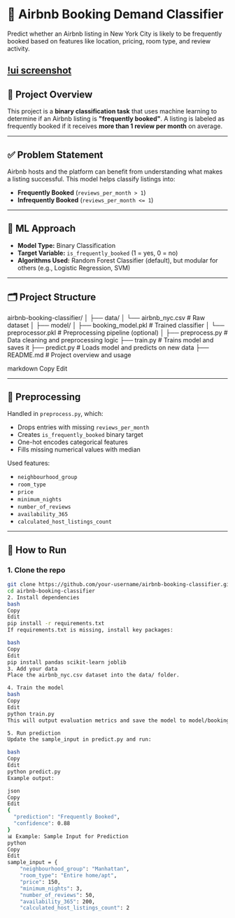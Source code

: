 # 🏨 Airbnb Booking Demand Classifier

Predict whether an Airbnb listing in New York City is likely to be frequently booked based on features like location, pricing, room type, and review activity.

[!ui screenshot](assets/image.png)
---

## 📌 Project Overview

This project is a **binary classification task** that uses machine learning to determine if an Airbnb listing is **"frequently booked"**. A listing is labeled as frequently booked if it receives **more than 1 review per month** on average.

---

## ✅ Problem Statement

Airbnb hosts and the platform can benefit from understanding what makes a listing successful. This model helps classify listings into:
- **Frequently Booked** (`reviews_per_month > 1`)
- **Infrequently Booked** (`reviews_per_month <= 1`)

---

## 🧠 ML Approach

- **Model Type:** Binary Classification  
- **Target Variable:** `is_frequently_booked` (1 = yes, 0 = no)  
- **Algorithms Used:** Random Forest Classifier (default), but modular for others (e.g., Logistic Regression, SVM)

---

## 🗂️ Project Structure

airbnb-booking-classifier/
│
├── data/
│ └── airbnb_nyc.csv # Raw dataset
│
├── model/
│ ├── booking_model.pkl # Trained classifier
│ └── preprocessor.pkl # Preprocessing pipeline (optional)
│
├── preprocess.py # Data cleaning and preprocessing logic
├── train.py # Trains model and saves it
├── predict.py # Loads model and predicts on new data
├── README.md # Project overview and usage

markdown
Copy
Edit

---

## 🧼 Preprocessing

Handled in `preprocess.py`, which:
- Drops entries with missing `reviews_per_month`
- Creates `is_frequently_booked` binary target
- One-hot encodes categorical features
- Fills missing numerical values with median

Used features:
- `neighbourhood_group`
- `room_type`
- `price`
- `minimum_nights`
- `number_of_reviews`
- `availability_365`
- `calculated_host_listings_count`

---

## 🚀 How to Run

### 1. Clone the repo

```bash
git clone https://github.com/your-username/airbnb-booking-classifier.git
cd airbnb-booking-classifier
2. Install dependencies
bash
Copy
Edit
pip install -r requirements.txt
If requirements.txt is missing, install key packages:

bash
Copy
Edit
pip install pandas scikit-learn joblib
3. Add your data
Place the airbnb_nyc.csv dataset into the data/ folder.

4. Train the model
bash
Copy
Edit
python train.py
This will output evaluation metrics and save the model to model/booking_model.pkl.

5. Run prediction
Update the sample_input in predict.py and run:

bash
Copy
Edit
python predict.py
Example output:

json
Copy
Edit
{
  "prediction": "Frequently Booked",
  "confidence": 0.88
}
📊 Example: Sample Input for Prediction
python
Copy
Edit
sample_input = {
    "neighbourhood_group": "Manhattan",
    "room_type": "Entire home/apt",
    "price": 150,
    "minimum_nights": 3,
    "number_of_reviews": 50,
    "availability_365": 200,
    "calculated_host_listings_count": 2